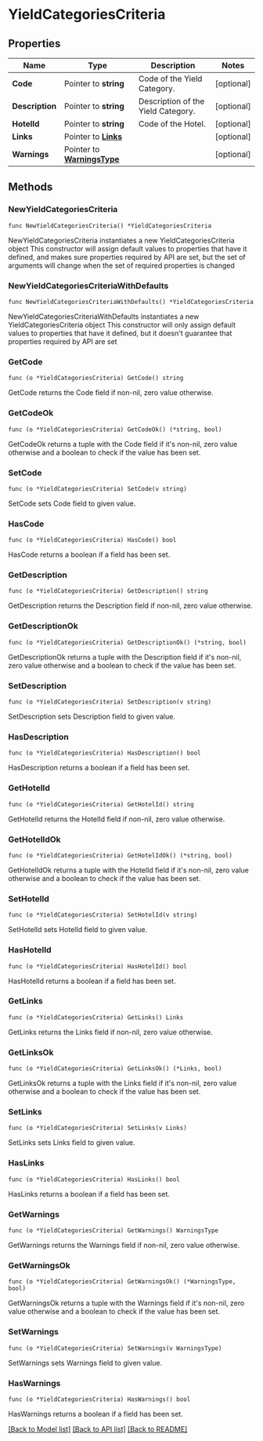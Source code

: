 # YieldCategoriesCriteria

## Properties

Name | Type | Description | Notes
------------ | ------------- | ------------- | -------------
**Code** | Pointer to **string** | Code of the Yield Category. | [optional] 
**Description** | Pointer to **string** | Description of the Yield Category. | [optional] 
**HotelId** | Pointer to **string** | Code of the Hotel. | [optional] 
**Links** | Pointer to [**Links**](Links.md) |  | [optional] 
**Warnings** | Pointer to [**WarningsType**](WarningsType.md) |  | [optional] 

## Methods

### NewYieldCategoriesCriteria

`func NewYieldCategoriesCriteria() *YieldCategoriesCriteria`

NewYieldCategoriesCriteria instantiates a new YieldCategoriesCriteria object
This constructor will assign default values to properties that have it defined,
and makes sure properties required by API are set, but the set of arguments
will change when the set of required properties is changed

### NewYieldCategoriesCriteriaWithDefaults

`func NewYieldCategoriesCriteriaWithDefaults() *YieldCategoriesCriteria`

NewYieldCategoriesCriteriaWithDefaults instantiates a new YieldCategoriesCriteria object
This constructor will only assign default values to properties that have it defined,
but it doesn't guarantee that properties required by API are set

### GetCode

`func (o *YieldCategoriesCriteria) GetCode() string`

GetCode returns the Code field if non-nil, zero value otherwise.

### GetCodeOk

`func (o *YieldCategoriesCriteria) GetCodeOk() (*string, bool)`

GetCodeOk returns a tuple with the Code field if it's non-nil, zero value otherwise
and a boolean to check if the value has been set.

### SetCode

`func (o *YieldCategoriesCriteria) SetCode(v string)`

SetCode sets Code field to given value.

### HasCode

`func (o *YieldCategoriesCriteria) HasCode() bool`

HasCode returns a boolean if a field has been set.

### GetDescription

`func (o *YieldCategoriesCriteria) GetDescription() string`

GetDescription returns the Description field if non-nil, zero value otherwise.

### GetDescriptionOk

`func (o *YieldCategoriesCriteria) GetDescriptionOk() (*string, bool)`

GetDescriptionOk returns a tuple with the Description field if it's non-nil, zero value otherwise
and a boolean to check if the value has been set.

### SetDescription

`func (o *YieldCategoriesCriteria) SetDescription(v string)`

SetDescription sets Description field to given value.

### HasDescription

`func (o *YieldCategoriesCriteria) HasDescription() bool`

HasDescription returns a boolean if a field has been set.

### GetHotelId

`func (o *YieldCategoriesCriteria) GetHotelId() string`

GetHotelId returns the HotelId field if non-nil, zero value otherwise.

### GetHotelIdOk

`func (o *YieldCategoriesCriteria) GetHotelIdOk() (*string, bool)`

GetHotelIdOk returns a tuple with the HotelId field if it's non-nil, zero value otherwise
and a boolean to check if the value has been set.

### SetHotelId

`func (o *YieldCategoriesCriteria) SetHotelId(v string)`

SetHotelId sets HotelId field to given value.

### HasHotelId

`func (o *YieldCategoriesCriteria) HasHotelId() bool`

HasHotelId returns a boolean if a field has been set.

### GetLinks

`func (o *YieldCategoriesCriteria) GetLinks() Links`

GetLinks returns the Links field if non-nil, zero value otherwise.

### GetLinksOk

`func (o *YieldCategoriesCriteria) GetLinksOk() (*Links, bool)`

GetLinksOk returns a tuple with the Links field if it's non-nil, zero value otherwise
and a boolean to check if the value has been set.

### SetLinks

`func (o *YieldCategoriesCriteria) SetLinks(v Links)`

SetLinks sets Links field to given value.

### HasLinks

`func (o *YieldCategoriesCriteria) HasLinks() bool`

HasLinks returns a boolean if a field has been set.

### GetWarnings

`func (o *YieldCategoriesCriteria) GetWarnings() WarningsType`

GetWarnings returns the Warnings field if non-nil, zero value otherwise.

### GetWarningsOk

`func (o *YieldCategoriesCriteria) GetWarningsOk() (*WarningsType, bool)`

GetWarningsOk returns a tuple with the Warnings field if it's non-nil, zero value otherwise
and a boolean to check if the value has been set.

### SetWarnings

`func (o *YieldCategoriesCriteria) SetWarnings(v WarningsType)`

SetWarnings sets Warnings field to given value.

### HasWarnings

`func (o *YieldCategoriesCriteria) HasWarnings() bool`

HasWarnings returns a boolean if a field has been set.


[[Back to Model list]](../README.md#documentation-for-models) [[Back to API list]](../README.md#documentation-for-api-endpoints) [[Back to README]](../README.md)


